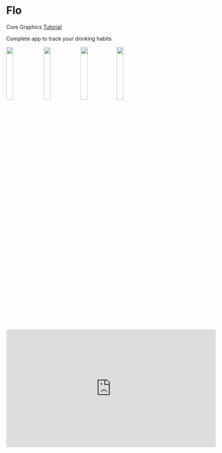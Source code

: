 # Flo
Core Graphics [Tutorial](https://www.raywenderlich.com/411-core-graphics-tutorial-part-1-getting-started)  

Complete app to track your drinking habits

<img src="/Users/eugem/Developer/Flo/screenshots/IMG_0463.PNG" width="19%"> <img src="/Users/eugem/Developer/Flo/screenshots/IMG_0464.PNG" width="19%"> <img src="/Users/eugem/Developer/Flo/screenshots/IMG_0465.PNG" width="19%"><img src="/Users/eugem/Developer/Flo/screenshots/IMG_0466.PNG" width="19%">

<iframe width="560" height="315" src="https://www.youtube.com/embed/CnJbsewVX1I" frameborder="0" allow="accelerometer; autoplay; encrypted-media; gyroscope; picture-in-picture" allowfullscreen></iframe>
